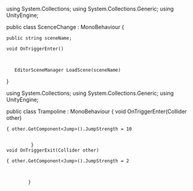 using System.Collections;
using System.Collections.Generic;
using UnityEngine;

public class ScenceChange : MonoBehaviour
{


    public string sceneName;

    void OnTriggerEnter()



       EditorSceneManager LoadScene(sceneName)
}


using System.Collections;
using System.Collections.Generic;
using UnityEngine;

public class Trampoline : MonoBehaviour
{
    void OnTriggerEnter(Collider other)

    { other.GetComponent<Jump>().JumpStrength = 10


             }
    void OnTriggerExit(Collider other)

    { other.GetComponent<Jump>().JumpStrength = 2
            
            
            
            }

